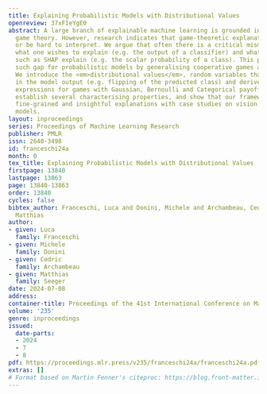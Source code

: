 ```yaml
---
title: Explaining Probabilistic Models with Distributional Values
openreview: 37xFIeYgE0
abstract: A large branch of explainable machine learning is grounded in cooperative
  game theory. However, research indicates that game-theoretic explanations may mislead
  or be hard to interpret. We argue that often there is a critical mismatch between
  what one wishes to explain (e.g. the output of a classifier) and what current methods
  such as SHAP explain (e.g. the scalar probability of a class). This paper addresses
  such gap for probabilistic models by generalising cooperative games and value operators.
  We introduce the <em>distributional values</em>, random variables that track changes
  in the model output (e.g. flipping of the predicted class) and derive their analytic
  expressions for games with Gaussian, Bernoulli and Categorical payoffs. We further
  establish several characterising properties, and show that our framework provides
  fine-grained and insightful explanations with case studies on vision and language
  models.
layout: inproceedings
series: Proceedings of Machine Learning Research
publisher: PMLR
issn: 2640-3498
id: franceschi24a
month: 0
tex_title: Explaining Probabilistic Models with Distributional Values
firstpage: 13840
lastpage: 13863
page: 13840-13863
order: 13840
cycles: false
bibtex_author: Franceschi, Luca and Donini, Michele and Archambeau, Cedric and Seeger,
  Matthias
author:
- given: Luca
  family: Franceschi
- given: Michele
  family: Donini
- given: Cedric
  family: Archambeau
- given: Matthias
  family: Seeger
date: 2024-07-08
address:
container-title: Proceedings of the 41st International Conference on Machine Learning
volume: '235'
genre: inproceedings
issued:
  date-parts:
  - 2024
  - 7
  - 8
pdf: https://proceedings.mlr.press/v235/franceschi24a/franceschi24a.pdf
extras: []
# Format based on Martin Fenner's citeproc: https://blog.front-matter.io/posts/citeproc-yaml-for-bibliographies/
---
```

